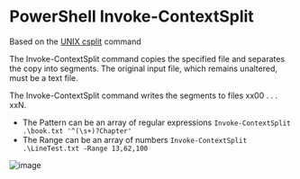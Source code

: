 PowerShell Invoke-ContextSplit
=
Based on the [UNIX csplit](http://publib.boulder.ibm.com/infocenter/pseries/v5r3/index.jsp?topic=/com.ibm.aix.cmds/doc/aixcmds1/csplit.htm) command

The Invoke-ContextSplit command copies the specified file and separates the copy into segments.
The original input file, which remains unaltered, must be a text file.

The Invoke-ContextSplit command writes the segments to files xx00 . . . xxN.

* The Pattern can be an array of regular expressions `Invoke-ContextSplit .\book.txt '^(\s+)?Chapter'`
* The Range can be an array of numbers `Invoke-ContextSplit .\LineTest.txt -Range 13,62,100`


![image](https://raw.github.com/dfinke/PowerShellContextSplit/master/HowTo.gif)
